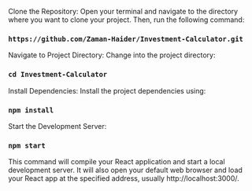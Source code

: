 Clone the Repository:
Open your terminal and navigate to the directory where you want to clone your project. Then, run the following command:
### `https://github.com/Zaman-Haider/Investment-Calculator.git`


Navigate to Project Directory:
Change into the project directory:
### `cd Investment-Calculator`


Install Dependencies:
Install the project dependencies using:
### `npm install`


Start the Development Server:
### `npm start`
This command will compile your React application and start a local development server. It will also open your default web browser and load your React app at the specified address, usually http://localhost:3000/.
